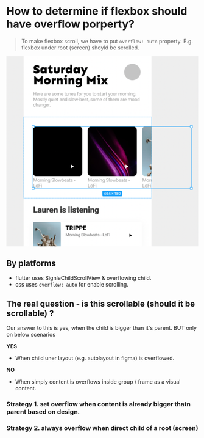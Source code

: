 # How to determine if flexbox should have overflow porperty?

> To make flexbox scroll, we have to put `overflow: auto` property. E.g. flexbox under root (screen) shoyld be scrolled.

![autolayout-overflow-in-figma-the-content-is-bigger-than-parent](./assets/autolayout-overflow-in-figma-the-content-is-bigger-than-parent.png)

## By platforms

- flutter uses SignleChildScrollView & overflowing child.
- css uses `overflow: auto` for enable scrolling.

## The real question - is this scrollable (should it be scrollable) ?

Our answer to this is yes, when the child is bigger than it's parent. BUT only on below scenarios

**YES**

- When child uner layout (e.g. autolayout in figma) is overflowed.

**NO**

- When simply content is overflows inside group / frame as a visual content.

### Strategy 1. set overflow when content is already bigger thatn parent based on design.

### Strategy 2. always overflow when direct child of a root (screen)

